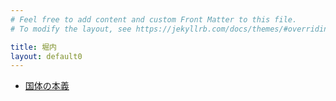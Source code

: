 ```yaml
---
# Feel free to add content and custom Front Matter to this file.
# To modify the layout, see https://jekyllrb.com/docs/themes/#overriding-theme-defaults

title: 堀内
layout: default0
---
```

- [国体の本義](a/)
